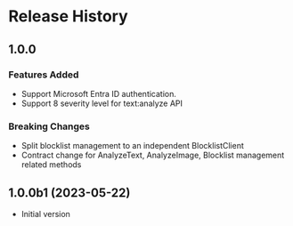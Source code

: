 # Release History

## 1.0.0

### Features Added
- Support Microsoft Entra ID authentication.
- Support 8 severity level for text:analyze API

### Breaking Changes
- Split blocklist management to an independent BlocklistClient 
- Contract change for AnalyzeText, AnalyzeImage, Blocklist management related methods

## 1.0.0b1 (2023-05-22)

- Initial version
